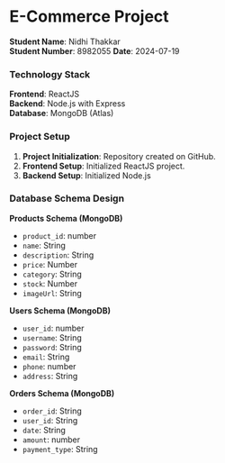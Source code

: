 # E-Commerce Project

**Student Name**: Nidhi Thakkar  
**Student Number**: 8982055 
**Date**: 2024-07-19

### Technology Stack

**Frontend**: ReactJS  
**Backend**: Node.js with Express  
**Database**: MongoDB (Atlas)

### Project Setup

1. **Project Initialization**: Repository created on GitHub.
2. **Frontend Setup**: Initialized ReactJS project.
3. **Backend Setup**: Initialized Node.js 

### Database Schema Design

**Products Schema (MongoDB)**

- `product_id`: number
- `name`: String
- `description`: String
- `price`: Number
- `category`: String
- `stock`: Number
- `imageUrl`: String

**Users Schema (MongoDB)**

- `user_id`: number
- `username`: String
- `password`: String
- `email`: String
- `phone`: number
- `address`: String

**Orders Schema (MongoDB)**

- `order_id`: String
- `user_id`: String
- `date`: String
- `amount`: number
- `payment_type`: String